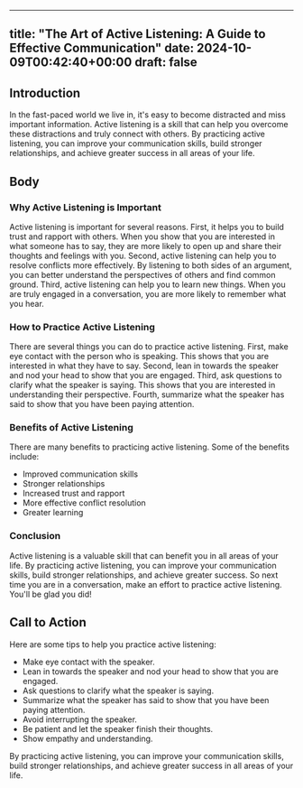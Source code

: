 
---
title: "The Art of Active Listening: A Guide to Effective Communication"
date: 2024-10-09T00:42:40+00:00
draft: false
---

## Introduction

In the fast-paced world we live in, it's easy to become distracted and miss important information. Active listening is a skill that can help you overcome these distractions and truly connect with others. By practicing active listening, you can improve your communication skills, build stronger relationships, and achieve greater success in all areas of your life.

## Body

### Why Active Listening is Important

Active listening is important for several reasons. First, it helps you to build trust and rapport with others. When you show that you are interested in what someone has to say, they are more likely to open up and share their thoughts and feelings with you. Second, active listening can help you to resolve conflicts more effectively. By listening to both sides of an argument, you can better understand the perspectives of others and find common ground. Third, active listening can help you to learn new things. When you are truly engaged in a conversation, you are more likely to remember what you hear.

### How to Practice Active Listening

There are several things you can do to practice active listening. First, make eye contact with the person who is speaking. This shows that you are interested in what they have to say. Second, lean in towards the speaker and nod your head to show that you are engaged. Third, ask questions to clarify what the speaker is saying. This shows that you are interested in understanding their perspective. Fourth, summarize what the speaker has said to show that you have been paying attention.

### Benefits of Active Listening

There are many benefits to practicing active listening. Some of the benefits include:

- Improved communication skills
- Stronger relationships
- Increased trust and rapport
- More effective conflict resolution
- Greater learning

### Conclusion

Active listening is a valuable skill that can benefit you in all areas of your life. By practicing active listening, you can improve your communication skills, build stronger relationships, and achieve greater success. So next time you are in a conversation, make an effort to practice active listening. You'll be glad you did!

## Call to Action

Here are some tips to help you practice active listening:

- Make eye contact with the speaker.
- Lean in towards the speaker and nod your head to show that you are engaged.
- Ask questions to clarify what the speaker is saying.
- Summarize what the speaker has said to show that you have been paying attention.
- Avoid interrupting the speaker.
- Be patient and let the speaker finish their thoughts.
- Show empathy and understanding.

By practicing active listening, you can improve your communication skills, build stronger relationships, and achieve greater success in all areas of your life.